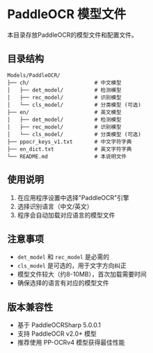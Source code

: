# PaddleOCR 模型文件

本目录存放PaddleOCR的模型文件和配置文件。

## 目录结构

```
Models/PaddleOCR/
├── ch/                     # 中文模型
│   ├── det_model/          # 检测模型
│   ├── rec_model/          # 识别模型
│   └── cls_model/          # 分类模型 (可选)
├── en/                     # 英文模型
│   ├── det_model/          # 检测模型
│   ├── rec_model/          # 识别模型
│   └── cls_model/          # 分类模型 (可选)
├── ppocr_keys_v1.txt       # 中文字符字典
├── en_dict.txt             # 英文字符字典
└── README.md               # 本说明文件
```

## 使用说明

1. 在应用程序设置中选择"PaddleOCR"引擎
2. 选择识别语言（中文/英文）
3. 程序会自动加载对应语言的模型文件

## 注意事项

- `det_model` 和 `rec_model` 是必需的
- `cls_model` 是可选的，用于文字方向纠正
- 模型文件较大（约8-10MB），首次加载需要时间
- 确保选择的语言有对应的模型文件

## 版本兼容性

- 基于 PaddleOCRSharp 5.0.0.1
- 支持 PaddleOCR v2.0+ 模型
- 推荐使用 PP-OCRv4 模型获得最佳性能 